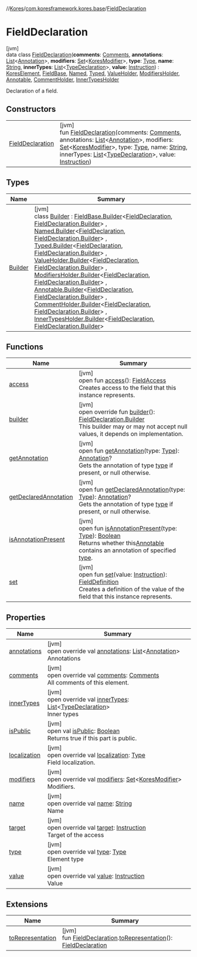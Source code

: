 //[Kores](../../../index.md)/[com.koresframework.kores.base](../index.md)/[FieldDeclaration](index.md)

# FieldDeclaration

[jvm]\
data class [FieldDeclaration](index.md)(**comments**: [Comments](../../com.koresframework.kores.base.comment/-comments/index.md), **annotations**: [List](https://kotlinlang.org/api/latest/jvm/stdlib/kotlin.collections/-list/index.html)<[Annotation](../-annotation/index.md)>, **modifiers**: [Set](https://kotlinlang.org/api/latest/jvm/stdlib/kotlin.collections/-set/index.html)<[KoresModifier](../-kores-modifier/index.md)>, **type**: [Type](https://docs.oracle.com/javase/8/docs/api/java/lang/reflect/Type.html), **name**: [String](https://kotlinlang.org/api/latest/jvm/stdlib/kotlin/-string/index.html), **innerTypes**: [List](https://kotlinlang.org/api/latest/jvm/stdlib/kotlin.collections/-list/index.html)<[TypeDeclaration](../-type-declaration/index.md)>, **value**: [Instruction](../../com.koresframework.kores/-instruction/index.md)) : [KoresElement](../../com.koresframework.kores/-kores-element/index.md), [FieldBase](../-field-base/index.md), [Named](../-named/index.md), [Typed](../-typed/index.md), [ValueHolder](../-value-holder/index.md), [ModifiersHolder](../-modifiers-holder/index.md), [Annotable](../-annotable/index.md), [CommentHolder](../../com.koresframework.kores.base.comment/-comment-holder/index.md), [InnerTypesHolder](../-inner-types-holder/index.md)

Declaration of a field.

## Constructors

| | |
|---|---|
| [FieldDeclaration](-field-declaration.md) | [jvm]<br>fun [FieldDeclaration](-field-declaration.md)(comments: [Comments](../../com.koresframework.kores.base.comment/-comments/index.md), annotations: [List](https://kotlinlang.org/api/latest/jvm/stdlib/kotlin.collections/-list/index.html)<[Annotation](../-annotation/index.md)>, modifiers: [Set](https://kotlinlang.org/api/latest/jvm/stdlib/kotlin.collections/-set/index.html)<[KoresModifier](../-kores-modifier/index.md)>, type: [Type](https://docs.oracle.com/javase/8/docs/api/java/lang/reflect/Type.html), name: [String](https://kotlinlang.org/api/latest/jvm/stdlib/kotlin/-string/index.html), innerTypes: [List](https://kotlinlang.org/api/latest/jvm/stdlib/kotlin.collections/-list/index.html)<[TypeDeclaration](../-type-declaration/index.md)>, value: [Instruction](../../com.koresframework.kores/-instruction/index.md)) |

## Types

| Name | Summary |
|---|---|
| [Builder](-builder/index.md) | [jvm]<br>class [Builder](-builder/index.md) : [FieldBase.Builder](../-field-base/-builder/index.md)<[FieldDeclaration](index.md), [FieldDeclaration.Builder](-builder/index.md)> , [Named.Builder](../-named/-builder/index.md)<[FieldDeclaration](index.md), [FieldDeclaration.Builder](-builder/index.md)> , [Typed.Builder](../-typed/-builder/index.md)<[FieldDeclaration](index.md), [FieldDeclaration.Builder](-builder/index.md)> , [ValueHolder.Builder](../-value-holder/-builder/index.md)<[FieldDeclaration](index.md), [FieldDeclaration.Builder](-builder/index.md)> , [ModifiersHolder.Builder](../-modifiers-holder/-builder/index.md)<[FieldDeclaration](index.md), [FieldDeclaration.Builder](-builder/index.md)> , [Annotable.Builder](../-annotable/-builder/index.md)<[FieldDeclaration](index.md), [FieldDeclaration.Builder](-builder/index.md)> , [CommentHolder.Builder](../../com.koresframework.kores.base.comment/-comment-holder/-builder/index.md)<[FieldDeclaration](index.md), [FieldDeclaration.Builder](-builder/index.md)> , [InnerTypesHolder.Builder](../-inner-types-holder/-builder/index.md)<[FieldDeclaration](index.md), [FieldDeclaration.Builder](-builder/index.md)> |

## Functions

| Name | Summary |
|---|---|
| [access](../-field-base/access.md) | [jvm]<br>open fun [access](../-field-base/access.md)(): [FieldAccess](../-field-access/index.md)<br>Creates access to the field that this instance represents. |
| [builder](builder.md) | [jvm]<br>open override fun [builder](builder.md)(): [FieldDeclaration.Builder](-builder/index.md)<br>This builder may or may not accept null values, it depends on implementation. |
| [getAnnotation](../-annotable/get-annotation.md) | [jvm]<br>open fun [getAnnotation](../-annotable/get-annotation.md)(type: [Type](https://docs.oracle.com/javase/8/docs/api/java/lang/reflect/Type.html)): [Annotation](../-annotation/index.md)?<br>Gets the annotation of type [type](../-annotable/get-annotation.md) if present, or null otherwise. |
| [getDeclaredAnnotation](../-annotable/get-declared-annotation.md) | [jvm]<br>open fun [getDeclaredAnnotation](../-annotable/get-declared-annotation.md)(type: [Type](https://docs.oracle.com/javase/8/docs/api/java/lang/reflect/Type.html)): [Annotation](../-annotation/index.md)?<br>Gets the annotation of type [type](../-annotable/get-declared-annotation.md) if present, or null otherwise. |
| [isAnnotationPresent](../-annotable/is-annotation-present.md) | [jvm]<br>open fun [isAnnotationPresent](../-annotable/is-annotation-present.md)(type: [Type](https://docs.oracle.com/javase/8/docs/api/java/lang/reflect/Type.html)): [Boolean](https://kotlinlang.org/api/latest/jvm/stdlib/kotlin/-boolean/index.html)<br>Returns whether this[Annotable](../-annotable/index.md) contains an annotation of specified [type](../-annotable/is-annotation-present.md). |
| [set](../-field-base/set.md) | [jvm]<br>open fun [set](../-field-base/set.md)(value: [Instruction](../../com.koresframework.kores/-instruction/index.md)): [FieldDefinition](../-field-definition/index.md)<br>Creates a definition of the value of the field that this instance represents. |

## Properties

| Name | Summary |
|---|---|
| [annotations](annotations.md) | [jvm]<br>open override val [annotations](annotations.md): [List](https://kotlinlang.org/api/latest/jvm/stdlib/kotlin.collections/-list/index.html)<[Annotation](../-annotation/index.md)><br>Annotations |
| [comments](comments.md) | [jvm]<br>open override val [comments](comments.md): [Comments](../../com.koresframework.kores.base.comment/-comments/index.md)<br>All comments of this element. |
| [innerTypes](inner-types.md) | [jvm]<br>open override val [innerTypes](inner-types.md): [List](https://kotlinlang.org/api/latest/jvm/stdlib/kotlin.collections/-list/index.html)<[TypeDeclaration](../-type-declaration/index.md)><br>Inner types |
| [isPublic](index.md#-1651261240%2FProperties%2F-1216412040) | [jvm]<br>open val [isPublic](index.md#-1651261240%2FProperties%2F-1216412040): [Boolean](https://kotlinlang.org/api/latest/jvm/stdlib/kotlin/-boolean/index.html)<br>Returns true if this part is public. |
| [localization](localization.md) | [jvm]<br>open override val [localization](localization.md): [Type](https://docs.oracle.com/javase/8/docs/api/java/lang/reflect/Type.html)<br>Field localization. |
| [modifiers](modifiers.md) | [jvm]<br>open override val [modifiers](modifiers.md): [Set](https://kotlinlang.org/api/latest/jvm/stdlib/kotlin.collections/-set/index.html)<[KoresModifier](../-kores-modifier/index.md)><br>Modifiers. |
| [name](name.md) | [jvm]<br>open override val [name](name.md): [String](https://kotlinlang.org/api/latest/jvm/stdlib/kotlin/-string/index.html)<br>Name |
| [target](target.md) | [jvm]<br>open override val [target](target.md): [Instruction](../../com.koresframework.kores/-instruction/index.md)<br>Target of the access |
| [type](type.md) | [jvm]<br>open override val [type](type.md): [Type](https://docs.oracle.com/javase/8/docs/api/java/lang/reflect/Type.html)<br>Element type |
| [value](value.md) | [jvm]<br>open override val [value](value.md): [Instruction](../../com.koresframework.kores/-instruction/index.md)<br>Value |

## Extensions

| Name | Summary |
|---|---|
| [toRepresentation](../../com.koresframework.kores.util.conversion/to-representation.md) | [jvm]<br>fun [FieldDeclaration](index.md).[toRepresentation](../../com.koresframework.kores.util.conversion/to-representation.md)(): [FieldDeclaration](index.md) |
